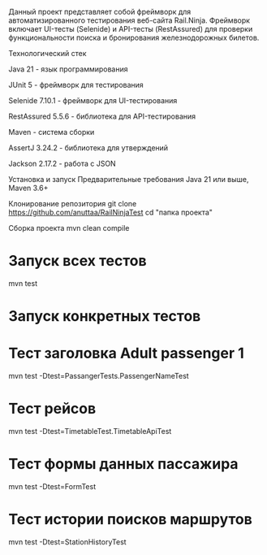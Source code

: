 Данный проект представляет собой фреймворк для автоматизированного тестирования веб-сайта Rail.Ninja. 
Фреймворк включает UI-тесты (Selenide) и API-тесты (RestAssured) для проверки функциональности поиска и бронирования железнодорожных билетов.

Технологический стек

Java 21 - язык программирования

JUnit 5 - фреймворк для тестирования

Selenide 7.10.1 - фреймворк для UI-тестирования

RestAssured 5.5.6 - библиотека для API-тестирования

Maven - система сборки

AssertJ 3.24.2 - библиотека для утверждений

Jackson 2.17.2 - работа с JSON

Установка и запуск
Предварительные требования
Java 21 или выше, Maven 3.6+

Клонирование репозитория
git clone <https://github.com/anuttaa/RailNinjaTest>
cd "папка проекта"

Сборка проекта
mvn clean compile

# Запуск всех тестов
mvn test

# Запуск конкретных тестов
# Тест заголовка Adult passenger 1
mvn test -Dtest=PassangerTests.PassengerNameTest

# Тест рейсов
mvn test -Dtest=TimetableTest.TimetableApiTest

# Тест формы данных пассажира
mvn test -Dtest=FormTest

# Тест истории поисков маршрутов
mvn test -Dtest=StationHistoryTest
